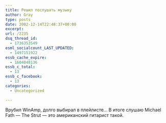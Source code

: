 ```yaml
---
title: Решил послушать музыку
author: Gray
type: posts
date: 2002-12-14T22:48:37+00:00
excerpt:
url: /2235
dsq_thread_id:
  - 1736353549
esml_socialcount_LAST_UPDATED:
  - 1497151922
essb_cache_expire:
  - 1604048136
essb_c_total:
  - 13
essb_c_facebook:
  - 13
categories:
  - Uncategorized

---
```








Врубил WinAmp, долго выбирал в плейлисте&#8230; В итоге слушаю Michael Fath &#8212; The Strut &#8212; это американский гитарист такой.